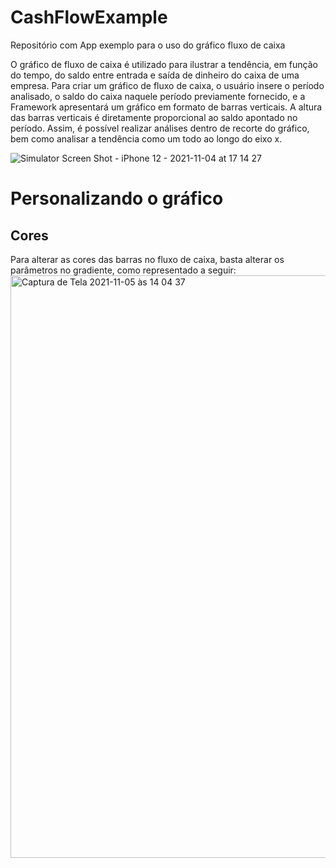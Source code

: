 # CashFlowExample
Repositório com App exemplo para o uso do gráfico fluxo de caixa 

O gráfico de fluxo de caixa é utilizado para ilustrar a tendência, em função do tempo, do saldo entre entrada e saída de dinheiro do caixa de uma empresa. Para criar um gráfico de fluxo de caixa, o usuário insere o período analisado, o saldo do caixa naquele período previamente fornecido, e a Framework apresentará um gráfico em formato de barras verticais. A altura das barras verticais é diretamente proporcional ao saldo apontado no período. Assim, é possível realizar análises dentro de recorte do gráfico, bem como analisar a tendência como um todo ao longo do eixo x.

![Simulator Screen Shot - iPhone 12 - 2021-11-04 at 17 14 27](https://user-images.githubusercontent.com/83611462/140547905-5a36007b-99e0-4f4b-8f08-deafb047f467.png)

# Personalizando o gráfico
## Cores
Para alterar as cores das barras no fluxo de caixa, basta alterar os parâmetros no gradiente, como representado a seguir:
<img width="932" alt="Captura de Tela 2021-11-05 às 14 04 37" src="https://user-images.githubusercontent.com/83611462/140550416-1cbb6411-52fc-44a9-9829-05f97d380221.png">

